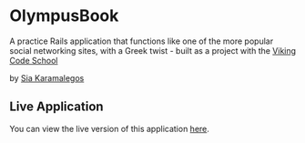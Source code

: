 # OlympusBook

A practice Rails application that functions like one of the more popular social networking sites, with a Greek twist - built as a project with the [Viking Code School](http://vikingcodeschool.com)

by [Sia Karamalegos](https://github.com/siakaramalegos)

## Live Application

You can view the live version of this application [here](https://olympusbook.herokuapp.com/).
